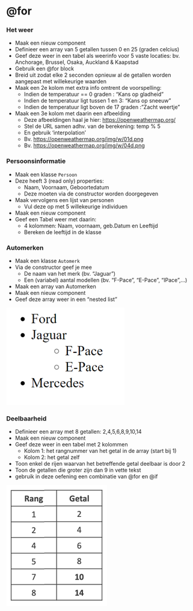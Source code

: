 # @for

### Het weer

* Maak een nieuw component
* Definieer een array van 5 getallen tussen 0 en 25 (graden celcius)
* Geef deze weer in een tabel als weerinfo voor 5 vaste locaties: bv. Anchorage, Brussel, Osaka, Auckland & Kaapstad
* Gebruik een @for block
* Breid uit zodat elke 2 seconden opnieuw al de getallen worden aangepast met willekeurige waarden
* Maak een 2e kolom met extra info omtrent de voorspelling:
  * Indien de temperatuur == 0 graden : “Kans op gladheid”
  * Indien de temperatuur ligt tussen 1 en 3: “Kans op sneeuw”
  * Indien de temperatuur ligt boven de 17 graden :”Zacht weertje”
* Maak een 3e kolom met daarin een afbeelding
  * Deze afbeeldingen haal je hier: https://openweathermap.org/
  * Stel de URL samen adhv. van de berekening: temp % 5
  * En gebruik ‘interpolation’
  * Bv. https://openweathermap.org/img/w/01d.png
  * Bv. https://openweathermap.org/img/w/04d.png

### Persoonsinformatie

* Maak een klasse `Persoon`&#x20;
* Deze heeft 3 (read only) properties:&#x20;
  * Naam, Voornaam, Geboortedatum
  * Deze moeten via de constructor worden doorgegeven
* Maak vervolgens een lijst van personen
  * Vul deze op met 5 willekeurige individuen
* Maak een nieuw component&#x20;
* Geef een Tabel weer met daarin:
  * 4 kolommen: Naam, voornaam, geb.Datum en Leeftijd
  * Bereken de leeftijd in de klasse

### Automerken

* Maak een klasse `Automerk`
* Via de constructor geef je mee
  * De naam van het merk (bv. “Jaguar”)
  * Een (variabel) aantal modellen (bv. “F-Pace”, “E-Pace”, “IPace”,…)
* Maak een array van Automerken
* Maak een nieuw component
* Geef deze array weer in een “nested list”

<img src="../.gitbook/assets/Screenshot 2021-10-11 at 09.00.23.png" alt="" data-size="original">

### Deelbaarheid

* Definieer een array met 8 getallen: 2,4,5,6,8,9,10,14
* Maak een nieuw component
* Geef deze weer in een tabel met 2 kolommen
  * Kolom 1: het rangnummer van het getal in de array (start bij 1)
  * Kolom 2: het getal zelf
* Toon enkel de rijen waarvan het betreffende getal deelbaar is door 2
* Toon de getallen die groter zijn dan 9 in vette tekst
* gebruik in deze oefening een combinatie van @for en @if&#x20;

![](<../.gitbook/assets/Screenshot 2021-10-11 at 09.03.43 (1).png>)
